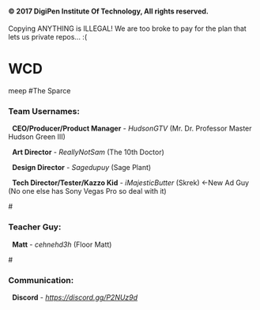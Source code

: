 <h4>© 2017 DigiPen Institute Of Technology, All rights reserved.</h4>
Copying ANYTHING is ILLEGAL! We are too broke to pay for the plan that lets us private repos... :(

# WCD
meep
#The Sparce

<h3>Team Usernames:</h3>

 &nbsp; <b>CEO/Producer/Product Manager</b>   - *HudsonGTV* (Mr. Dr. Professor Master Hudson Green III)

 &nbsp; <b>Art Director</b>                   - *ReallyNotSam* (The 10th Doctor)

 &nbsp; <b>Design Director</b>                - *Sagedupuy* (Sage Plant)

 &nbsp; <b>Tech Director/Tester/Kazzo Kid</b> - *iMajesticButter* (Skrek) <-New Ad Guy (No one else has Sony Vegas Pro so deal with it)

#<h3>Teacher Guy:</h3>
 &nbsp; <b>Matt</b>                           - *cehnehd3h* (Floor Matt)

#<h3>Communication:</h3>
 &nbsp; <b>Discord</b>                        - *https://discord.gg/P2NUz9d*
